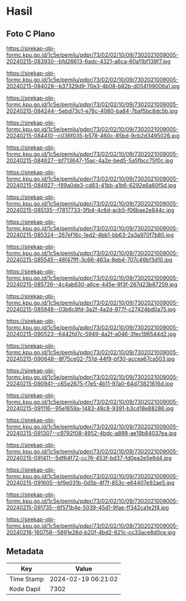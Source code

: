 # Hasil

## Foto C Plano

https://sirekap-obj-formc.kpu.go.id/1c5e/pemilu/pdpr/73/02/02/10/09/7302021009005-20240215-083930--bfd26613-6adc-4321-a6ca-60a11bf139f7.jpg

https://sirekap-obj-formc.kpu.go.id/1c5e/pemilu/pdpr/73/02/02/10/09/7302021009005-20240215-084028--b37329d9-70e3-4b08-b82b-d054f99006a1.jpg

https://sirekap-obj-formc.kpu.go.id/1c5e/pemilu/pdpr/73/02/02/10/09/7302021009005-20240215-084244--5ebd73c1-e78c-4080-ba84-7baf5bc8dc5b.jpg

https://sirekap-obj-formc.kpu.go.id/1c5e/pemilu/pdpr/73/02/02/10/09/7302021009005-20240215-084410--c036f035-b578-460c-85bd-9cb2d3495026.jpg

https://sirekap-obj-formc.kpu.go.id/1c5e/pemilu/pdpr/73/02/02/10/09/7302021009005-20240215-084627--bf713647-15ac-4a2e-bed5-5a5fbcc75f0c.jpg

https://sirekap-obj-formc.kpu.go.id/1c5e/pemilu/pdpr/73/02/02/10/09/7302021009005-20240215-084927--f89a0de3-cd83-41bb-a1b6-6292e6a60f5d.jpg

https://sirekap-obj-formc.kpu.go.id/1c5e/pemilu/pdpr/73/02/02/10/09/7302021009005-20240215-085135--f7817733-3fb4-4c6d-acb5-f06bae2e844c.jpg

https://sirekap-obj-formc.kpu.go.id/1c5e/pemilu/pdpr/73/02/02/10/09/7302021009005-20240215-085324--267ef16c-1ed2-4bb1-bb63-2a3a970f7b80.jpg

https://sirekap-obj-formc.kpu.go.id/1c5e/pemilu/pdpr/73/02/02/10/09/7302021009005-20240215-085545--48f47fff-3c66-463a-8eb4-707c46bf3d10.jpg

https://sirekap-obj-formc.kpu.go.id/1c5e/pemilu/pdpr/73/02/02/10/09/7302021009005-20240215-085726--4c4ab630-a6ce-445e-9f3f-267d23b87259.jpg

https://sirekap-obj-formc.kpu.go.id/1c5e/pemilu/pdpr/73/02/02/10/09/7302021009005-20240215-085948--03b6c9fd-3a2f-4a2d-977f-c27424bd0a75.jpg

https://sirekap-obj-formc.kpu.go.id/1c5e/pemilu/pdpr/73/02/02/10/09/7302021009005-20240215-090523--6442fd7c-5949-4a2f-a046-3fec196544d2.jpg

https://sirekap-obj-formc.kpu.go.id/1c5e/pemilu/pdpr/73/02/02/10/09/7302021009005-20240215-090648--8f75ce02-751d-44f9-bf30-accea67ca503.jpg

https://sirekap-obj-formc.kpu.go.id/1c5e/pemilu/pdpr/73/02/02/10/09/7302021009005-20240215-090941--c65e2675-f7e5-4b11-97a0-64d73821616d.jpg

https://sirekap-obj-formc.kpu.go.id/1c5e/pemilu/pdpr/73/02/02/10/09/7302021009005-20240215-091116--95e1659a-1483-48c8-9391-b3cd18e88286.jpg

https://sirekap-obj-formc.kpu.go.id/1c5e/pemilu/pdpr/73/02/02/10/09/7302021009005-20240215-091307--c9792f08-4952-4bdc-a889-ae19b84037ea.jpg

https://sirekap-obj-formc.kpu.go.id/1c5e/pemilu/pdpr/73/02/02/10/09/7302021009005-20240215-091411--5df64f72-cc76-453f-bd37-fd0ea2e5e8d4.jpg

https://sirekap-obj-formc.kpu.go.id/1c5e/pemilu/pdpr/73/02/02/10/09/7302021009005-20240215-091605--bf9e031b-0d5b-4f7f-853c-e64407e92ae5.jpg

https://sirekap-obj-formc.kpu.go.id/1c5e/pemilu/pdpr/73/02/02/10/09/7302021009005-20240215-091735--6f571b4e-5039-45d1-9fae-ff342ca1e2f4.jpg

https://sirekap-obj-formc.kpu.go.id/1c5e/pemilu/pdpr/73/02/02/10/09/7302021009005-20240216-160758--5891e26d-b20f-4bd2-821c-cc33ace8d0ce.jpg


## Metadata

| Key        | Value               |
| ---------- | ------------------- |
| Time Stamp | 2024-02-19 06:21:02 |
| Kode Dapil | 7302                |



